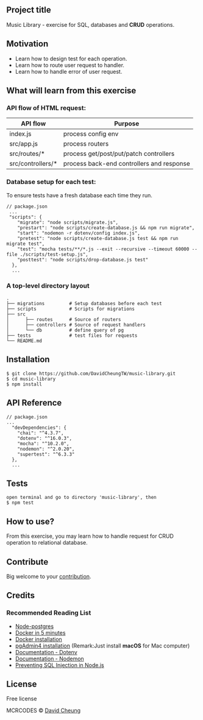 ## Project title

Music Library - exercise for SQL, databases and **CRUD** operations.

## Motivation

- Learn how to design test for each operation.
- Learn how to route user request to handler.
- Learn how to handle error of user request.

## What will learn from this exercise

### API flow of HTML request:

| API flow           | Purpose                                   |
| ------------------ | ----------------------------------------- |
| index.js           | process config env                        |
| src/app.js         | process routers                           |
| src/routes/\*      | process get/post/put/patch controllers    |
| src/controllers/\* | process back-end controllers and response |

### Database setup for each test:

To ensure tests have a fresh database each time they run.

```
// package.json
 ...
 "scripts": {
    "migrate": "node scripts/migrate.js",
    "prestart": "node scripts/create-database.js && npm run migrate",
    "start": "nodemon -r dotenv/config index.js",
    "pretest": "node scripts/create-database.js test && npm run migrate test",
    "test": "mocha tests/**/*.js --exit --recursive --timeout 60000 --file ./scripts/test-setup.js",
    "posttest": "node scripts/drop-database.js test"
  },
  ...
```

### A top-level directory layout

    .
    ├── migrations         # Setup databases before each test
    ├── scripts            # Scripts for migrations
    ├── src
    │      ├── routes      # Source of routers
    │      ├── controllers # Source of request handlers
    │      └── db          # define query of pg
    ├── tests              # test files for requests
    └── README.md

## Installation

```
$ git clone https://github.com/DavidCheungTW/music-library.git
$ cd music-library
$ npm install
```

## API Reference

```
// package.json
...
  "devDependencies": {
    "chai": "^4.3.7",
    "dotenv": "^16.0.3",
    "mocha": "^10.2.0",
    "nodemon": "^2.0.20",
    "supertest": "^6.3.3"
  },
  ...
```

## Tests

```
open terminal and go to directory 'music-library', then
$ npm test
```

## How to use?

From this exercise, you may learn how to handle request for CRUD operation to relational database.

## Contribute

Big welcome to your [contribution](mailto:davidcheungtw@gmail.com?subject=Contribution_to_Music_Library).

## Credits

### Recommended Reading List

- [Node-postgres](https://node-postgres.com/)
- [Docker in 5 minutes](https://www.youtube.com/watch?v=_dfLOzuIg2o)
- [Docker installation](https://docs.docker.com/get-docker/)
- [pgAdmin4 installation](https://www.pgadmin.org/download/) (Remark:Just install **macOS** for Mac computer)
- [Documentation - Dotenv](https://github.com/motdotla/dotenv/blob/master/README.md)
- [Documentation - Nodemon](https://www.npmjs.com/package/nodemon)
- [Preventing SQL Injection in Node.js](https://www.veracode.com/blog/secure-development/how-prevent-sql-injection-nodejs)

## License

Free license

MCRCODES © [David Cheung]()
